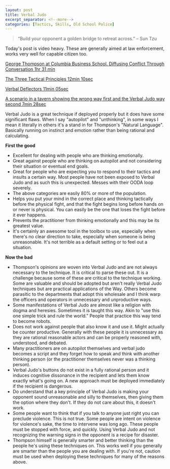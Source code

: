 ```yaml
---
layout: post
title: Verbal Judo
excerpt_separator: <!--more-->
categories: [Tactics, Skills, Old School Police]
---
```

> “Build your opponent a golden bridge to retreat across.” – Sun Tzu

Today's post is video heavy. These are generally aimed at law enforcement, works very well for capable citizen too.

<!--more-->

[George Thompson at Columbia Business School. Diffusing Conflict Through Conversation 1hr 31 min](https://www.youtube.com/watch?v=btBw70HAys4)

[The Three Tactical Principles 12min 10sec](https://www.youtube.com/watch?v=7a3DvfVQQN0)

[Verbal Deflectors 11min 05sec](https://www.youtube.com/watch?v=ce9jc70FdqA)

[A scenario in a tavern showing the wrong way first and the Verbal Judo way second 7min 28sec](https://www.youtube.com/watch?v=nFW0Ce3YK8U)

Verbal Judo is a great technique if deployed properly but it does have some significant flaws. When I say "autopilot" and "unthinking", in some ways I mean it literally in others it's a stand in for Thompson's "Natural Language". Basically running on instinct and emotion rather than being rational and calculating.

**First the good** 
- Excellent for dealing with people who are thinking emotionally. 
- Great against people who are thinking on autopilot and not considering their situation or eventual end goals. 
- Great for people who are expecting you to respond to their tactics and insults a certain way. Most people have not been exposed to Verbal Judo and as such this is unexpected. Messes with their OODA loop severely.
- The above categories are easily 80% or more of the population. 
- Helps you put your mind in the correct place and thinking tactically before the physical fight, and that the fight begins long before hands on or never is physical. You can easily be the one that loses the fight before it ever happens.
- Prevents the practitioner from thinking emotionally and this may be its greatest value. 
- It's certainly an awesome tool in the toolbox to use, especially when there's no clear direction to take, especially when someone is being unreasonable. It's not terrible as a default setting or to feel out a situation.

**Now the bad** 
- Thompson's opinions are woven into Verbal Judo and are not always necessary to the technique. It is critical to parse these out. It is a challenge because some of these are critical to the technique working. Some are valuable and should be adopted but aren't really Verbal Judo techniques but are practical applications of the Way. Others become parasitic to the departments that adopt this wholesale and I think warp the officers and operators in unnecessary and unproductive ways. 
- Some manifestations of Verbal Judo are almost like a religion with dogma and heresies. Sometimes it is taught this way. Akin to "use this one simple trick and rule the world." People that practice this way tend to become robots.
- Does not work against people that also know it and use it. Might actually be counter productive. Generally with these people it is unnecessary as they are rational reasonable actors and can be properly reasoned with, understood, and debated. 
- Many practitioners are on autopilot themselves and verbal judo becomes a script and they forget how to speak and think with another thinking person (or the practitioner themselves never was a thinking person). 
- Verbal Judo's buttons do not exist in a fully rational person and it induces cognitive dissonance in the recipient and lets them know exactly what's going on. A new approach must be deployed immediately if the recipient is dangerous.
- Do understand that a key principle of Verbal Judo is making your opponent sound unreasonable and silly to themselves, then giving them the option where they don't. If they do not care about this, it doesn't work.
- Some people want to think that if you talk to anyone just right you can preclude violence. This is not true. Some people are intent on violence for violence's sake, the time to intervene was long ago. These people must be stopped with force, and quickly. Using Verbal Judo and not recognizing the warning signs in the opponent is a recipe for disaster.
- Thompson himself is generally smarter and better thinking than the people he's using these techniques on. This works well if you generally are smarter than the people you are dealing with. If you're not, caution must be used when deploying these techniques for many of the reasons above.